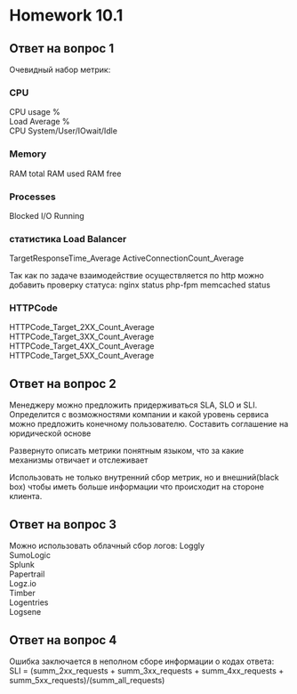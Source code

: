 # Homework 10.1

## Ответ на вопрос 1

Очевидный набор метрик:  
### CPU
CPU usage %  
Load Average %   
CPU System/User/IOwait/Idle
### Memory
RAM total
RAM used
RAM free
### Processes
Blocked I/O
Running
### статистика Load Balancer
TargetResponseTime_Average
ActiveConnectionCount_Average


Так как по задаче взаимодействие осуществляется по http можно добавить проверку статуса:
nginx status
php-fpm
memcached status

### HTTPCode
HTTPCode_Target_2XX_Count_Average  
HTTPCode_Target_3XX_Count_Average  
HTTPCode_Target_4XX_Count_Average  
HTTPCode_Target_5XX_Count_Average  

## Ответ на вопрос 2
Менеджеру можно предложить придерживаться SLA, SLO и SLI. 
Определится с возможностями компании и какой уровень сервиса можно предложить конечному пользователю. Составить соглашение на юридической основе

Развернуто описать метрики понятным языком, что за какие механизмы отвичает и отслеживает

Использовать не только внутренний сбор метрик, но и внешний(black box) чтобы иметь больше информации что происходит на стороне клиента.

## Ответ на вопрос 3
Можно использовать облачный сбор логов:
Loggly  
SumoLogic  
Splunk  
Papertrail  
Logz.io  
Timber  
Logentries  
Logsene  

## Ответ на вопрос 4
Ошибка заключается в неполном сборе информации о кодах ответа:  
SLI = (summ_2xx_requests + summ_3xx_requests + summ_4xx_requests + summ_5xx_requests)/(summ_all_requests)